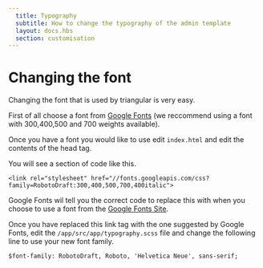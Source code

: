 ```yaml
---
  title: Typography
  subtitle: How to change the typography of the admin template
  layout: docs.hbs
  section: customisation
---
```


# Changing the font

Changing the font that is used by triangular is very easy.

First of all choose a font from [Google Fonts](http://www.google.com/fonts) (we reccommend using a font with 300,400,500 and 700 weights available).

Once you have a font you would like to use edit <code>index.html</code> and edit the contents of the head tag.

You will see a section of code like this.

    <link rel="stylesheet" href="//fonts.googleapis.com/css?family=RobotoDraft:300,400,500,700,400italic">

Google Fonts wil tell you the correct code to replace this with when you choose to use a font from the [Google Fonts Site](http://www.google.com/fonts).

Once you have replaced this link tag with the one suggested by Google Fonts, edit the <code>/app/src/app/typography.scss</code> file and change the following line to use your new font family.

    $font-family: RobotoDraft, Roboto, 'Helvetica Neue', sans-serif;